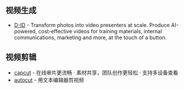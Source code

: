 ## 视频生成

- [D-ID](https://www.d-id.com/) - Transform photos into video presenters at scale. Produce AI-powered, cost-effective videos for training materials, internal communications, marketing and more, at the touch of a button.

## 视频剪辑

- [capcut](https://www.capcut.cn/) - 在线审片更流畅 · 素材共享，团队创作更轻松 · 支持多设备查看
- [autocut](https://github.com/mli/autocut) - 用文本编辑器剪视频
